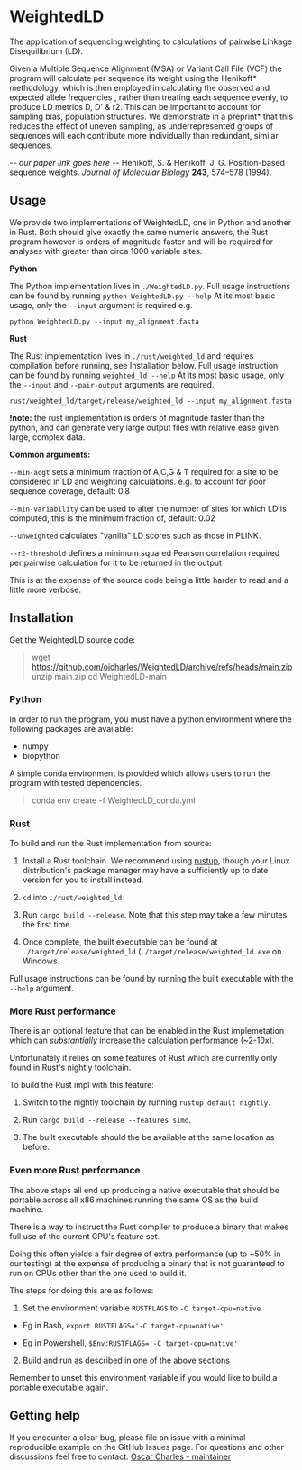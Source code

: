 
# WeightedLD
The application of sequencing weighting to calculations of pairwise Linkage Disequilibrium (LD).

Given a Multiple Sequence Alignment (MSA) or Variant Call File (VCF) the program will calculate per sequence its weight using the Henikoff* methodology, which is then employed in calculating the observed and expected allele frequencies , rather than treating each sequence evenly, to produce LD metrics D, D' & r2. This can be important to account for sampling bias, population structures. We demonstrate in a preprint* that this reduces the effect of uneven sampling, as underrepresented groups of sequences will each contribute more individually than redundant,
similar sequences.

-- *our paper link goes here*
-- Henikoff, S. & Henikoff, J. G. Position-based sequence weights. _Journal of Molecular Biology_  **243**, 574–578 (1994).

## Usage
We provide two implementations of WeightedLD, one in Python and another in Rust.
Both should give exactly the same numeric answers, the Rust program however is orders of magnitude faster and will be required for analyses with greater than circa 1000 variable sites.

**Python**

The Python implementation lives in `./WeightedLD.py`. Full usage instructions can be found by running `python WeightedLD.py --help`
At its most basic usage, only the  `--input` argument is required e.g.

    python WeightedLD.py --input my_alignment.fasta 
   
**Rust**

The Rust implementation lives in `./rust/weighted_ld` and requires compilation before running, see Installation below. Full usage instruction can be found by running `weighted_ld --help`
At its most basic usage, only the `--input` and `--pair-output` arguments are required.

    rust/weighted_ld/target/release/weighted_ld --input my_alignment.fasta
     
 **!note:** the rust implementation is orders of magnitude faster than the python, and can generate very large output files with relative ease given large, complex data.
 
 **Common arguments:**

`--min-acgt` sets a minimum fraction of A,C,G & T required for a site to be considered in LD and weighting calculations. e.g. to account for poor sequence coverage, default: 0.8  

`--min-variability` can be used to alter the number of sites for which LD is computed, this is the minimum fraction of, default: 0.02

`--unweighted` calculates "vanilla" LD scores such as those in PLINK.

 `--r2-threshold` defines a minimum squared Pearson correlation required per pairwise calculation for it to be returned in the output 

This is at the expense of the source code being a little harder to read and a little more verbose.

## Installation

Get the WeightedLD source code:
> wget https://github.com/ojcharles/WeightedLD/archive/refs/heads/main.zip
> unzip main.zip
> cd WeightedLD-main


### Python


In order to run the program, you must have a python environment where the following packages are available:
- numpy
- biopython

A simple conda environment is provided which allows users to run the program with tested dependencies.

> conda env create -f WeightedLD_conda.yml

### Rust

To build and run the Rust implementation from source:

1. Install a Rust toolchain. We recommend using [rustup](https://rustup.rs/), though your Linux distribution's package manager may have a sufficiently up to date version for you to install instead.

2.  `cd` into `./rust/weighted_ld`

3. Run `cargo build --release`. Note that this step may take a few minutes the first time.

4. Once complete, the built executable can be found at `./target/release/weighted_ld` (`./target/release/weighted_ld.exe` on Windows.

Full usage instructions can be found by running the built executable with the `--help` argument.

### More Rust performance

There is an optional feature that can be enabled in the Rust implemetation which can *substantially* increase the calculation performance (~2-10x).

Unfortunately it relies on some features of Rust which are currently only found in Rust's nightly toolchain.

To build the Rust impl with this feature:

1. Switch to the nightly toolchain by running `rustup default nightly`.

2. Run `cargo build --release --features simd`.

3. The built executable should the be available at the same location as before.

### Even more Rust performance

The above steps all end up producing a native executable that should be portable across all x86 machines running the same OS as the build machine.

There is a way to instruct the Rust compiler to produce a binary that makes full use of the current CPU's feature set.

Doing this often yields a fair degree of extra performance (up to ~50% in our testing) at the expense of producing a binary that is not guaranteed to run on CPUs other than the one used to build it.

The steps for doing this are as follows:

1. Set the environment variable `RUSTFLAGS` to `-C target-cpu=native`

- Eg in Bash, `export RUSTFLAGS='-C target-cpu=native'`

- Eg in Powershell, `$Env:RUSTFLAGS='-C target-cpu=native'`

2. Build and run as described in one of the above sections

Remember to unset this environment variable if you would like to build a portable executable again.

## Getting help

If you encounter a clear bug, please file an issue with a minimal
reproducible example on the GitHub Issues page. For questions and other
discussions feel free to contact. [Oscar Charles -
maintainer](mailto:oscar.charles.18@ucl.ac.uk)